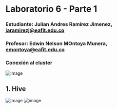# Laboratorio 6 - Parte 1
### Estudiante: Julian Andres Ramirez Jimenez, jaramirezj@eafit.edu.co
### Profesor: Edwin Nelson MOntoya Munera, emontoya@eafit.edu.co

### Conexión al cluster
![image](https://github.com/JulianRamirezJ/st0263-jaramirezj/assets/57159295/8408e857-b853-4aef-9dbf-0e6dc74fdf4c)


## 1. Hive
![image](https://github.com/JulianRamirezJ/st0263-jaramirezj/assets/57159295/fadc203c-a970-4baa-ad7c-02d84ee86002)
![image](https://github.com/JulianRamirezJ/st0263-jaramirezj/assets/57159295/42a87070-6dc0-420d-bafc-b1d736fe5b3f)






###
